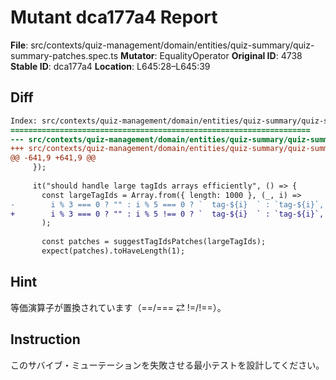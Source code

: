 # Mutant dca177a4 Report

**File**: src/contexts/quiz-management/domain/entities/quiz-summary/quiz-summary-patches.spec.ts
**Mutator**: EqualityOperator
**Original ID**: 4738
**Stable ID**: dca177a4
**Location**: L645:28–L645:39

## Diff

```diff
Index: src/contexts/quiz-management/domain/entities/quiz-summary/quiz-summary-patches.spec.ts
===================================================================
--- src/contexts/quiz-management/domain/entities/quiz-summary/quiz-summary-patches.spec.ts	original
+++ src/contexts/quiz-management/domain/entities/quiz-summary/quiz-summary-patches.spec.ts	mutated #4738
@@ -641,9 +641,9 @@
     });
 
     it("should handle large tagIds arrays efficiently", () => {
       const largeTagIds = Array.from({ length: 1000 }, (_, i) =>
-        i % 3 === 0 ? "" : i % 5 === 0 ? `  tag-${i}  ` : `tag-${i}`,
+        i % 3 === 0 ? "" : i % 5 !== 0 ? `  tag-${i}  ` : `tag-${i}`,
       );
 
       const patches = suggestTagIdsPatches(largeTagIds);
       expect(patches).toHaveLength(1);
```

## Hint

等価演算子が置換されています（==/=== ⇄ !=/!==）。

## Instruction

このサバイブ・ミューテーションを失敗させる最小テストを設計してください。

